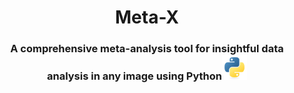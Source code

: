 <h1 align="center">Meta-X</h1>
<h3 align="center">A comprehensive meta-analysis tool for insightful data analysis in any image using Python<img src="https://raw.githubusercontent.com/devicons/devicon/master/icons/python/python-original.svg" alt="python" width="40" height="40"/></h3>
